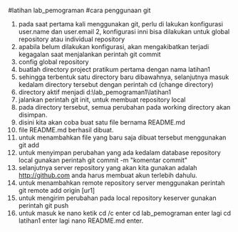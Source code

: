 #latihan lab_pemograman
#cara penggunaan git
1. pada saat pertama kali menggunakan git, perlu di lakukan konfigurasi user.name dan user.email 
2, konfigurasi inni bisa dilakukan untuk global repository atau individual repository
3. apabila belum dilakukan konfigurasi, akan mengakibatkan terjadi kegagalan saat menjalankan perintah git commit
4. config global repository
5. buatlah directory project pratikum pertama dengan nama latihan1
6. sehingga terbentuk satu directory baru dibawahnya, selanjutnya masuk kedalam directory tersebut dengan perintah cd (change directory)
7. directory aktif menjadi d:\lab_pemograman1\latihan1
8. jalankan perintah git init, untuk membuat repository local
9. pada directory tersebut, semua perubahan pada working directory akan disimpan.
10. disini kita akan coba buat satu file bernama README.md
11. file README.md berhasil dibuat.
12. untuk menambahkan file yang baru saja dibuat tersebut menggunakan git add
13. untuk menyimpan perubahan yang ada kedalam database repository local gunakan perintah git commit -m "komentar commit"
14. selanjutnya server repository yang akan kita gunakan adalah http://github.com anda harus membuat akun terlebih dahulu.
15. untuk menambahkan remote repository server menggunakan perintah git remote add origin [ur1]
16. untuk mengirim perubahan pada local repository keserver gunakan perintah git push
17. untuk masuk ke nano ketik cd /c enter cd lab_pemograman enter lagi cd latihan1 enter lagi nano README.md enter.
